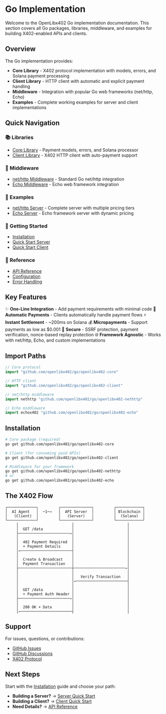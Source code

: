 # Go Implementation

Welcome to the OpenLibx402 Go implementation documentation. This section covers all Go packages, libraries, middleware, and examples for building X402-enabled APIs and clients.

## Overview

The Go implementation provides:

- **Core Library** - X402 protocol implementation with models, errors, and Solana payment processing
- **Client Library** - HTTP client with automatic and explicit payment handling
- **Middleware** - Integration with popular Go web frameworks (net/http, Echo)
- **Examples** - Complete working examples for server and client implementations

## Quick Navigation

### 📚 Libraries
- [Core Library](libraries/core.md) - Payment models, errors, and Solana processor
- [Client Library](libraries/client.md) - X402 HTTP client with auto-payment support

### 🔗 Middleware
- [net/http Middleware](middleware/nethttp.md) - Standard Go net/http integration
- [Echo Middleware](middleware/echo.md) - Echo web framework integration

### 🚀 Examples
- [net/http Server](examples/nethttp-server.md) - Complete server with multiple pricing tiers
- [Echo Server](examples/echo-server.md) - Echo framework server with dynamic pricing

### 📖 Getting Started
- [Installation](getting-started/installation.md)
- [Quick Start Server](getting-started/server-quickstart.md)
- [Quick Start Client](getting-started/client-quickstart.md)

### 🔧 Reference
- [API Reference](reference/api-reference.md)
- [Configuration](reference/configuration.md)
- [Error Handling](reference/errors.md)

## Key Features

✨ **One-Line Integration** - Add payment requirements with minimal code
🤖 **Automatic Payments** - Clients automatically handle payment flows
⚡ **Instant Settlement** - ~200ms on Solana
💰 **Micropayments** - Support payments as low as $0.001
🔐 **Secure** - SSRF protection, payment verification, nonce-based replay protection
🌐 **Framework Agnostic** - Works with net/http, Echo, and custom implementations

## Import Paths

```go
// Core protocol
import "github.com/openlibx402/go/openlibx402-core"

// HTTP client
import "github.com/openlibx402/go/openlibx402-client"

// net/http middleware
import nethttp "github.com/openlibx402/go/openlibx402-nethttp"

// Echo middleware
import echox402 "github.com/openlibx402/go/openlibx402-echo"
```

## Installation

```bash
# Core package (required)
go get github.com/openlibx402/go/openlibx402-core

# Client (for consuming paid APIs)
go get github.com/openlibx402/go/openlibx402-client

# Middleware for your framework
go get github.com/openlibx402/go/openlibx402-nethttp
# or
go get github.com/openlibx402/go/openlibx402-echo
```

## The X402 Flow

```
┌─────────────┐         ┌──────────────┐         ┌────────────┐
│  AI Agent   │  ─1─→   │  API Server  │         │ Blockchain │
│   (Client)  │         │   (Server)   │         │  (Solana)  │
└─────────────┘         └──────────────┘         └────────────┘
     │                        │                        │
     │  GET /data             │                        │
     ├───────────────────────→│                        │
     │                        │                        │
     │  402 Payment Required  │                        │
     │  + Payment Details     │                        │
     │←───────────────────────┤                        │
     │                        │                        │
     │  Create & Broadcast    │                        │
     │  Payment Transaction   │                        │
     ├────────────────────────┼───────────────────────→│
     │                        │                        │
     │                        │   Verify Transaction   │
     │                        │←───────────────────────┤
     │                        │                        │
     │  GET /data             │                        │
     │  + Payment Auth Header │                        │
     ├───────────────────────→│                        │
     │                        │                        │
     │  200 OK + Data         │                        │
     │←───────────────────────┤                        │
```

## Support

For issues, questions, or contributions:
- [GitHub Issues](https://github.com/openlibx402/openlibx402)
- [GitHub Discussions](https://github.com/openlibx402/openlibx402/discussions)
- [X402 Protocol](https://www.x402.org)

## Next Steps

Start with the [Installation](getting-started/installation.md) guide and choose your path:

- **Building a Server?** → [Server Quick Start](getting-started/server-quickstart.md)
- **Building a Client?** → [Client Quick Start](getting-started/client-quickstart.md)
- **Need Details?** → [API Reference](reference/api-reference.md)
